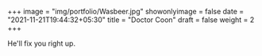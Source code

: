 +++
image = "img/portfolio/Wasbeer.jpg"
showonlyimage = false
date = "2021-11-21T19:44:32+05:30"
title = "Doctor Coon"
draft = false
weight = 2
+++

He'll fix you right up.